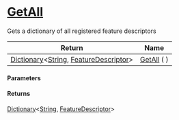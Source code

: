 # [GetAll](./FeatureDescriptor--GetAll.md)

Gets a dictionary of all registered feature descriptors

| Return | Name | 
| --- | --- | 
| [Dictionary](https://docs.microsoft.com/en-us/dotnet/api/System.Collections.Generic.Dictionary-2)\<[String](https://docs.microsoft.com/en-us/dotnet/api/System.String), [FeatureDescriptor](./../FeatureDescriptor.md)> | [GetAll](./FeatureDescriptor--GetAll.md) (  ) | 


#### Parameters

#### Returns
[Dictionary](https://docs.microsoft.com/en-us/dotnet/api/System.Collections.Generic.Dictionary-2)\<[String](https://docs.microsoft.com/en-us/dotnet/api/System.String), [FeatureDescriptor](./../FeatureDescriptor.md)><br>
